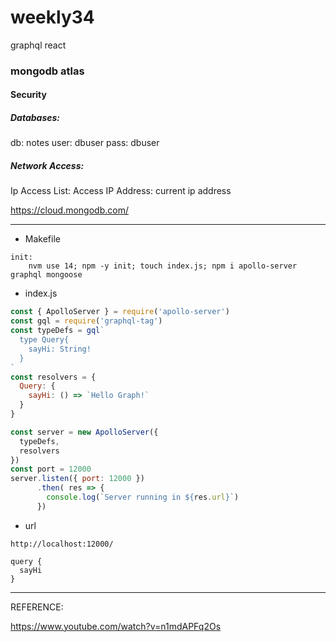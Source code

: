 # weekly34
graphql react 

### mongodb atlas

#### Security
##### Databases:
db: notes
user: dbuser
pass: dbuser

##### Network Access:
Ip Access List: 
Access IP Address: current ip address 

https://cloud.mongodb.com/

---------

- Makefile
```
init:
	nvm use 14; npm -y init; touch index.js; npm i apollo-server graphql mongoose
```

- index.js
```js
const { ApolloServer } = require('apollo-server')
const gql = require('graphql-tag')
const typeDefs = gql`
  type Query{
    sayHi: String!
  }
`
const resolvers = {
  Query: {
    sayHi: () => `Hello Graph!`
  }
}

const server = new ApolloServer({
  typeDefs,
  resolvers
})
const port = 12000
server.listen({ port: 12000 })
      .then( res => {
        console.log(`Server running in ${res.url}`)
      })
```

- url
```
http://localhost:12000/
```

```
query {
  sayHi
}
```

---------



REFERENCE:


https://www.youtube.com/watch?v=n1mdAPFq2Os
